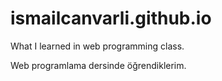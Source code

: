# ismailcanvarli.github.io

What I learned in web programming class.

Web programlama dersinde öğrendiklerim.
